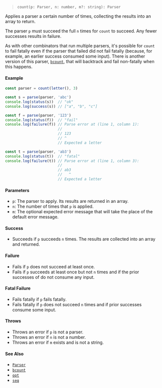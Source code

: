 <!--
 Copyright (c) 2020 Thomas J. Otterson
 
 This software is released under the MIT License.
 https://opensource.org/licenses/MIT
-->

> `count(p: Parser, n: number, m?: string): Parser`

Applies a parser a certain number of times, collecting the results into an array to return.

The parser `p` must succeed the full `n` times for `count` to succeed. Any fewer successes results in failure.

As with other combinators that run multiple parsers, it's possible for `count` to fail fatally even if the parser that failed did not fail fatally (because, for example, an earlier success consumed some input). There is another version of this parser, [`bcount`](bcount.md), that will backtrack and fail non-fatally when this happens.

#### Example

```javascript
const parser = count(letter(), 3)

const s = parse(parser, 'abc')
console.log(status(s))  // "ok"
console.log(success(s)) // ["a", "b", "c"]

const f = parse(parser, '123')
console.log(status(f))  // "fail"
console.log(failure(f)) // Parse error at (line 1, column 1):
                        //
                        // 123
                        // ^
                        // Expected a letter

const t = parse(parser, 'ab3')
console.log(status(t))  // "fatal"
console.log(failure(t)) // Parse error at (line 1, column 3):
                        //
                        // ab3
                        //   ^
                        // Expected a letter
```

#### Parameters

* `p`: The parser to apply. Its results are returned in an array.
* `n`: The number of times that `p` is applied.
* `m`: The optional expected error message that will take the place of the default error message.

#### Success

* Succeeds if `p` succeeds `n` times. The results are collected into an array and returned.

#### Failure

* Fails if `p` does not succeed at least once.
* Fails if `p` succeeds at least once but not `n` times and if the prior successes of do not consume any input.

#### Fatal Failure

* Fails fatally if `p` fails fatally.
* Fails fatally if `p` does not succeed `n` times and if prior successes consume some input.

#### Throws

* Throws an error if `p` is not a parser.
* Throws an error if `n` is not a number.
* Throws an error if `m` exists and is not a string.

#### See Also

* [`Parser`](../types/parser.md)
* [`bcount`](bcount.md)
* [`opt`](opt.md)
* [`seq`](seq.md)